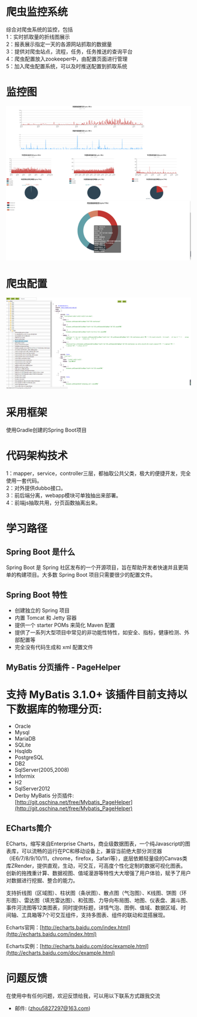 # 爬虫监控系统
综合对爬虫系统的监控，包括  
1：实时抓取量的折线图展示  
2：报表展示指定一天的各源网站抓取的数据量  
3：提供对爬虫站点，流程，任务，任务推送的查询平台  
4：爬虫配置放入zookeeper中，由配置页面进行管理  
5：加入爬虫配置系统，可以及时推送配置到抓取系统  

# 监控图
![monitor](monitor.png)  
![monitor](servermonitor.png)


# 爬虫配置
![config](siteconfig.png)

# 采用框架
使用Gradle创建的Spring Boot项目

# 代码架构技术
1：mapper，service，controller三层，都抽取公共父类，极大的便捷开发，完全使用一套代码。   
2：对外提供dubbo接口。   
3：前后端分离，webapp模块可单独抽出来部署。   
4：前端js抽取共用，分页函数抽离出来。         

# 学习路径
## Spring Boot 是什么
Spring Boot 是 Spring 社区发布的一个开源项目，旨在帮助开发者快速并且更简单的构建项目。大多数 Spring Boot 项目只需要很少的配置文件。
## Spring Boot 特性
* 创建独立的 Spring 项目 
* 内置 Tomcat 和 Jetty 容器 
* 提供一个 starter POMs 来简化 Maven 配置 
* 提供了一系列大型项目中常见的非功能性特性，如安全、指标，健康检测、外部配置等 
* 完全没有代码生成和 xml 配置文件 

## MyBatis 分页插件 - PageHelper
# 支持 MyBatis 3.1.0+ 该插件目前支持以下数据库的物理分页:
* Oracle
* Mysql
* MariaDB
* SQLite
* Hsqldb
* PostgreSQL
* DB2
* SqlServer(2005,2008)
* Informix
* H2
* SqlServer2012
* Derby
MyBatis 分页插件: [http://git.oschina.net/free/Mybatis_PageHelper](http://git.oschina.net/free/Mybatis_PageHelper) 

## ECharts简介
ECharts，缩写来自Enterprise Charts，商业级数据图表，一个纯Javascript的图表库，可以流畅的运行在PC和移动设备上，兼容当前绝大部分浏览器（IE6/7/8/9/10/11，chrome，firefox，Safari等），底层依赖轻量级的Canvas类库ZRender，提供直观，生动，可交互，可高度个性化定制的数据可视化图表。创新的拖拽重计算、数据视图、值域漫游等特性大大增强了用户体验，赋予了用户对数据进行挖掘、整合的能力。

支持折线图（区域图）、柱状图（条状图）、散点图（气泡图）、K线图、饼图（环形图）、雷达图（填充雷达图）、和弦图、力导向布局图、地图、仪表盘、漏斗图、事件河流图等12类图表，同时提供标题，详情气泡、图例、值域、数据区域、时间轴、工具箱等7个可交互组件，支持多图表、组件的联动和混搭展现。

Echarts官网：[http://echarts.baidu.com/index.html](http://echarts.baidu.com/index.html)

Echarts实例：[http://echarts.baidu.com/doc/example.html](http://echarts.baidu.com/doc/example.html)


# 问题反馈
在使用中有任何问题，欢迎反馈给我，可以用以下联系方式跟我交流

* 邮件: (zhou5827297@163.com)

